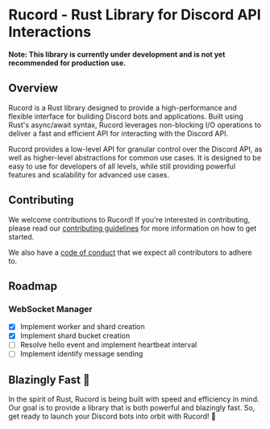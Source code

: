 # Rucord - Rust Library for Discord API Interactions

**Note: This library is currently under development and is not yet recommended for production use.**

## Overview

Rucord is a Rust library designed to provide a high-performance and flexible interface for building Discord bots and applications. Built using Rust's async/await syntax, Rucord leverages non-blocking I/O operations to deliver a fast and efficient API for interacting with the Discord API.

Rucord provides a low-level API for granular control over the Discord API, as well as higher-level abstractions for common use cases. It is designed to be easy to use for developers of all levels, while still providing powerful features and scalability for advanced use cases.

## Contributing

We welcome contributions to Rucord! If you're interested in contributing, please read our [contributing guidelines](CONTRIBUTING.md) for more information on how to get started.

We also have a [code of conduct](CODE_OF_CONDUCT.md) that we expect all contributors to adhere to.

## Roadmap

### WebSocket Manager
- [x] Implement worker and shard creation
- [x] Implement shard bucket creation
- [ ] Resolve hello event and implement heartbeat interval
- [ ] Implement identify message sending

## Blazingly Fast 🚀

In the spirit of Rust, Rucord is being built with speed and efficiency in mind. Our goal is to provide a library that is both powerful and blazingly fast. So, get ready to launch your Discord bots into orbit with Rucord! 🚀
